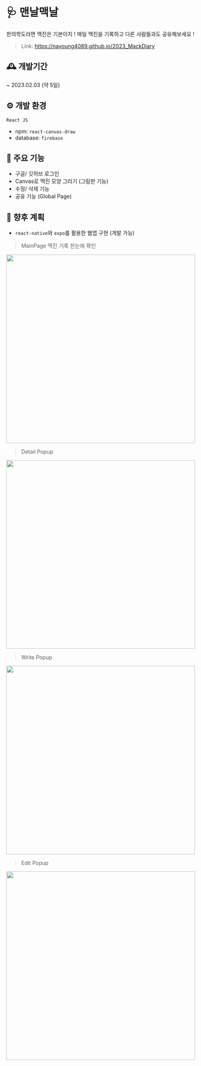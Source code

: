 # 🩺 맨날맥날
한의학도라면 맥진은 기본이지 ! 
매일 맥진을 기록하고 다른 사람들과도 공유해보세요 !
> Link: https://nayoung4089.github.io/2023_MackDiary

## 🕰 개발기간
~ 2023.02.03 (약 5일)

## ⚙ 개발 환경
```React JS``` 
- npm: ``` react-canvas-draw ```
- database: ``` firebase ```

## 📌 주요 기능
- 구글/ 깃허브 로그인 
- Canvas로 맥진 모양 그리기 (그림판 기능)
- 수정/ 삭제 기능
- 공유 기능 (Global Page)

## 🎯 향후 계획
- ``` react-native ```와 ``` expo ```를 활용한 웹앱 구현 (개발 가능)

> MainPage
맥진 기록 한눈에 확인
<img src="https://user-images.githubusercontent.com/76803855/225861169-a884a685-8e08-4e9b-b4b8-24385b1ed4f0.jpg" width="500">

> Detail Popup
<img src="https://user-images.githubusercontent.com/76803855/225861184-b19eaf7d-aa9c-4b30-8471-bccfe364516d.jpg" width="500">

> Write Popup
<img src="https://user-images.githubusercontent.com/76803855/225861202-2a15b3a4-6a83-41b4-acc1-de6274bd9588.jpg" width="500">

> Edit Popup
<img src="https://user-images.githubusercontent.com/76803855/225861212-e65d013e-cc30-40be-8677-6beeb91b874b.jpg" width="500">

